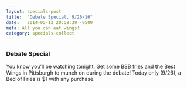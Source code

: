 ```yaml
---
layout: specials-post
title:  "Debate Special, 9/26/16"
date:   2014-05-12 20:59:39 -0500
meta: All you can eat wings!
category: specials-collect
---
```


### Debate Special
You know you’ll be watching tonight. Get some BSB fries and the Best Wings in Pittsburgh to munch on during the debate! Today only (9/26), a Bed of Fries is $1 with any purchase.
